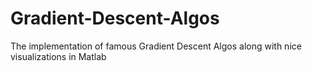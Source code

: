 # Gradient-Descent-Algos
The implementation of famous Gradient Descent Algos along with nice visualizations in Matlab
